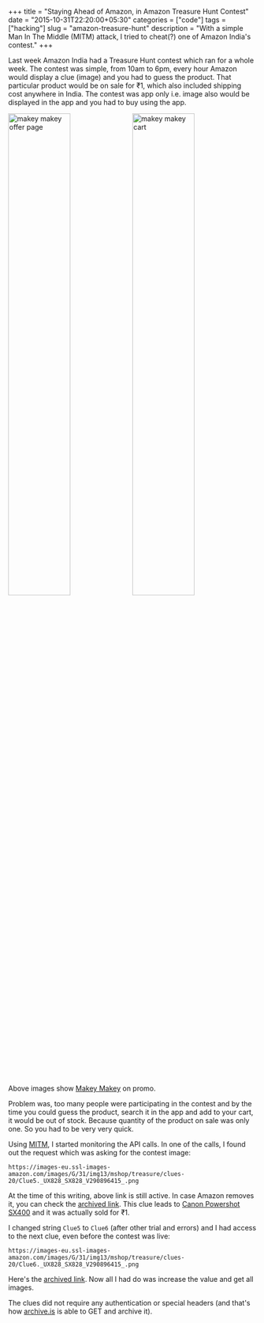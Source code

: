 +++
title = "Staying Ahead of Amazon, in Amazon Treasure Hunt Contest"
date = "2015-10-31T22:20:00+05:30"
categories = ["code"]
tags = ["hacking"]
slug = "amazon-treasure-hunt"
description = "With a simple Man In The Middle (MITM) attack, I tried to cheat(?) one of Amazon India's contest."
+++

Last week Amazon India had a Treasure Hunt contest which ran for a whole week. The contest was simple, from 10am to 6pm, every hour Amazon would display a clue (image) and you had to guess the product. That particular product would be on sale for ₹1, which also included shipping cost anywhere in India. The contest was app only i.e. image also would be displayed in the app and you had to buy using the app.

<img src="{filename}/images/2015/amazon-treasure/makeymakey1.jpg" alt="makey makey offer page" style="width: 50%;"/><img src="{filename}/images/2015/amazon-treasure/makeymakey2.jpg" alt="makey makey cart" style="width: 50%;"/>

Above images show [Makey Makey](http://www.amazon.in/dp/B008SFLEPE/) on promo.

Problem was, too many people were participating in the contest and by the time you could guess the product, search it in the app and add to your cart, it would be out of stock. Because quantity of the product on sale was only one. So you had to be very very quick.

Using [MITM](https://mitmproxy.org/), I started monitoring the API calls. In one of the calls, I found out the request which was asking for the contest image:

    https://images-eu.ssl-images-amazon.com/images/G/31/img13/mshop/treasure/clues-20/Clue5._UX828_SX828_V290896415_.png

At the time of this writing, above link is still active. In case Amazon removes it, you can check the [archived link](https://archive.is/tpoLd). This clue leads to [Canon Powershot SX400](http://www.amazon.in/dp/B00NPSTO42/) and it was actually sold for ₹1.

I changed string `Clue5` to `Clue6` (after other trial and errors) and I had access to the next clue, even before the contest was live:

    https://images-eu.ssl-images-amazon.com/images/G/31/img13/mshop/treasure/clues-20/Clue6._UX828_SX828_V290896415_.png

Here's the [archived link](https://archive.is/3tlhv). Now all I had do was increase the value and get all images. 

The clues did not require any authentication or special headers (and that's how [archive.is](https://archive.is) is able to GET and archive it).
